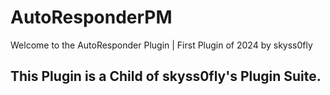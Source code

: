 # AutoResponderPM
Welcome to the AutoResponder Plugin | First Plugin of 2024 by skyss0fly



## This Plugin is a Child of skyss0fly's Plugin Suite.


